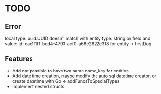 # TODO

## Error

local type: uuid.UUID doesn't match with entity type: string on field and value: id: cac1f1f1-bed4-4793-acf0-a68e2622e318 for entity -> firstDog

## Features

- Add not possible to have two same name_key for entities
- Add date time creation, maybe modify the auto sql datetime creator, or create datetime with Go
 -> addFuncsToSpecialTypes
- Implement nested structs

